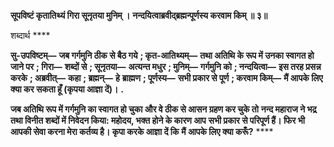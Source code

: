 **सूपविष्टं कृतातिथ्यं गिरा सूनृतया मुनिम् ।** **नन्दयित्वाब्रवीद्ब्रह्मन्पूर्णस्य करवाम किम् ॥ ३॥** 

शब्दार्थ **** 

**सु-उपविष्टम्—** **जब गर्गमुनि ठीक से बैठ गये** **; कृत-आतिथ्यम्—** **तथा अतिथि के रूप में उनका स्वागत हो जाने पर** **; गिरा—** **शब्दों से** **; सूनृतया—** **अत्यन्त मधुर** **; मुनिम्—** **गर्गमुनि को** **; नन्दयित्वा—** **इस तरह प्रसन्न करके** **; अब्रवीत्—** **कहा** **; ब्रह्मन्—** **हे** **ब्राह्मण** **; पूर्णस्य—** **सभी प्रकार से पूर्ण** **; करवाम किम्—** **मैं आपके लिए क्या कर सकता हूँ (कृपया आज्ञा दें)।** **.** 

**जब अतिथि रूप में गर्गमुनि का स्वागत हो चुका और वे ठीक से आसन ग्रहण कर चुके तो** **नन्द महाराज ने भद्र तथा विनीत शब्दों में निवेदन किया: महोदय, भक्त होने के कारण आप** **सभी प्रकार से परिपूर्ण हैं। फिर भी आपकी सेवा करना मेरा कर्तव्य है। कृपा करके आज्ञा दें कि** **मैं आपके लिए क्या करूँ?** **** 